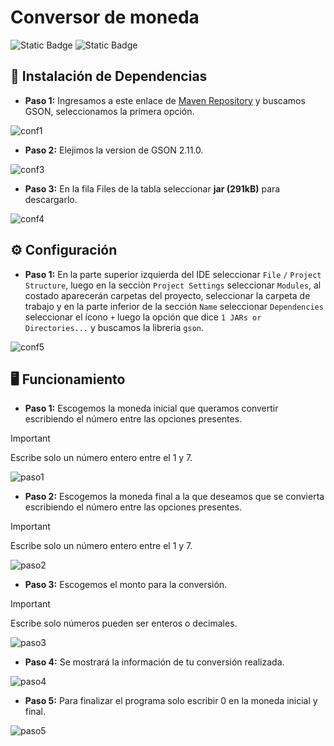 <h1>Conversor de moneda</h1>

![Static Badge](https://img.shields.io/badge/STATUS-COMPLETED-green?style=flat-square) ![Static Badge](https://img.shields.io/badge/LENGUAJE-JAVA-orange?style=flat-square)

## 🔨 Instalación de Dependencias
* __Paso 1:__ Ingresamos a este enlace de [Maven Repository](https://mvnrepository.com/) y buscamos GSON, seleccionamos la primera opción.

![conf1](https://github.com/user-attachments/assets/f18998a5-e50f-455b-b17e-bd94ce593192)

* __Paso 2:__ Elejimos la version de GSON 2.11.0.
  
![conf3](https://github.com/user-attachments/assets/b80f8436-0ff2-4ad9-a7ff-b86f2ddbe534)

* __Paso 3:__ En la fila Files de la tabla seleccionar __jar (291kB)__ para descargarlo.

![conf4](https://github.com/user-attachments/assets/bb8c2c39-a12d-4a2a-a449-ff057aaeb7bf)

## ⚙ Configuración
* __Paso 1:__ En la parte superior izquierda del IDE seleccionar `File` `/` `Project Structure`, luego en la secciòn `Project Settings` seleccionar `Modules`, al costado aparecerán carpetas del proyecto, seleccionar la carpeta de trabajo y en la parte inferior de la sección `Name` seleccionar `Dependencies` seleccionar el ícono `+` luego la opción que dice `1 JARs or Directories...` y buscamos la libreria `gson`.

![conf5](https://github.com/user-attachments/assets/4e2a0dcc-a941-49b9-a9ae-8d665703d802)

## 🖥️ Funcionamiento
* __Paso 1:__ Escogemos la moneda inicial que queramos convertir escribiendo el número entre las opciones presentes.

> [!IMPORTANT]
> Escribe solo un número entero entre el 1 y 7.

![paso1](https://github.com/user-attachments/assets/3c3f8739-6cf2-4a64-900a-6f4cb293d545)

* __Paso 2:__ Escogemos la moneda final a la que deseamos que se convierta escribiendo el número entre las opciones presentes.

> [!IMPORTANT]
> Escribe solo un número entero entre el 1 y 7.

![paso2](https://github.com/user-attachments/assets/1dd3c007-6ef1-4ee5-865c-58c27a7baab2)

* __Paso 3:__ Escogemos el monto para la conversión.

> [!IMPORTANT]
> Escribe solo números pueden ser enteros o decimales.

![paso3](https://github.com/user-attachments/assets/d33d39b8-fc04-485c-82f7-e3773f9adfbf)

* __Paso 4:__ Se mostrará la información de tu conversión realizada.

![paso4](https://github.com/user-attachments/assets/7df8e8f4-e5e5-4aaa-b3fb-80cd1ee10527)

* __Paso 5:__ Para finalizar el programa solo escribir 0 en la moneda inicial y final.

![paso5](https://github.com/user-attachments/assets/751914c9-a5e1-48c5-94d0-ddf755a24408)

